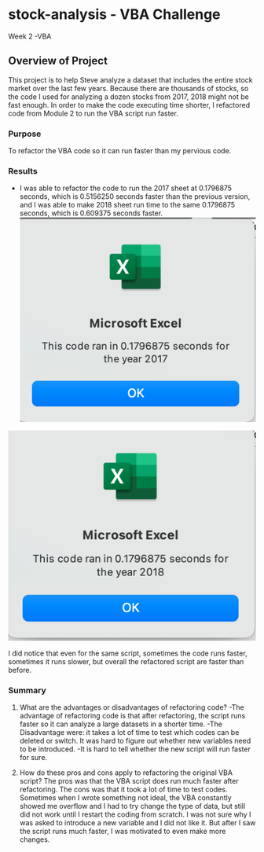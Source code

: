 # stock-analysis - VBA Challenge 
Week 2 -VBA 


## Overview of Project
This project is to help Steve analyze a dataset that includes the entire stock market over the last few years. 
Because there are thousands of stocks, so the code I used for analyzing a dozen stocks from 2017, 2018 might not be fast enough. In order to make the code executing time shorter, I refactored code from Module 2 to run the VBA script run faster.


### Purpose
To refactor the VBA code so it can run faster than my pervious code. 


### Results

-  I was able to refactor the code to run the 2017 sheet at 0.1796875 seconds, which is 0.5156250 seconds faster than the previous version, and I was able to make 2018 sheet run time to the same 0.1796875 seconds, which is 0.609375 seconds faster. 
![VBA_Challenge_2017](https://raw.githubusercontent.com/yumik20/stock-analysis/main/Resources/VBA_Challenge_2017.png)


![VBA_Challenge_2018](https://github.com/yumik20/stock-analysis/blob/main/Resources/VBA_Challenge_2018.png)

I did notice that even for the same script, sometimes the code runs faster, sometimes it runs slower, but overall the refactored script are faster than before.


### Summary 
1. What are the advantages or disadvantages of refactoring code?
-The advantage of refactoring code is that after refactoring, the script runs faster so it can analyze a large datasets in a shorter time. 
-The Disadvantage were:  it takes a lot of time to test which codes can be deleted or switch. It was hard to figure out whether new variables need to be introduced. 
-It is hard to tell whether the new script will run faster for sure. 

2. How do these pros and cons apply to refactoring the original VBA script?
The pros was that the VBA script does run much faster after refactoring. The cons was that it took a lot of time to test codes. Sometimes when I wrote something not ideal, the VBA constantly showed me overflow and I had to try change the type of data, but still did not work until I restart the coding from scratch. I was not sure why I was asked to introduce a new variable and I did not like it. But after I saw the script runs much faster, I was motivated to even make more changes. 
